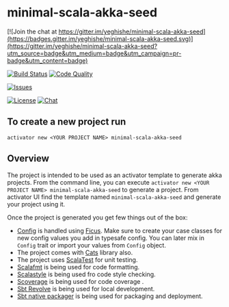 minimal-scala-akka-seed
=========================

[![Join the chat at https://gitter.im/yeghishe/minimal-scala-akka-seed](https://badges.gitter.im/yeghishe/minimal-scala-akka-seed.svg)](https://gitter.im/yeghishe/minimal-scala-akka-seed?utm_source=badge&utm_medium=badge&utm_campaign=pr-badge&utm_content=badge)

[![Build Status][build-status-badge]][build-status-url]
[![Code Quality][code-quality-badge]][code-quality-url]

[![Issues][issues-badge]][issues-url]

[![License][license-badge]][license-url]
[![Chat][chat-badge]][chat-url]

## To create a new project run

```
activator new <YOUR PROJECT NAME> minimal-scala-akka-seed
```

## Overview
The project is intended to be used as an activator template to generate akka projects.
From the command line, you can execute `activator new <YOUR PROJECT NAME> minimal-scala-akka-seed` to generate a project. From activator UI find the template named `minimal-scala-akka-seed` and generate your project using it.

Once the project is generated you get few things out of the box:
* [Config](https://github.com/yeghishe/minimal-scala-akka-http-seed/blob/master/src/main/scala/io/github/yeghishe/Config.scala) is handled using [Ficus](https://github.com/ceedubs/ficus). Make sure to create your case classes for new config values you add in typesafe config. You can later mix in `Config` trait or import your values from `Config` object.
* The project comes with [Cats](http://typelevel.org/cats/) library also.
* The project uses [ScalaTest](http://www.scalatest.org/) for unit testing.
* [Scalafmt](https://github.com/olafurpg/scalafmt) is being used for code formatting.
* [Scalastyle](http://www.scalastyle.org/) is being used fro code style checking.
* [Scoverage](https://github.com/scoverage/sbt-scoverage) is being used for code coverage .
* [Sbt Revolve](https://github.com/spray/sbt-revolver) is being used for local development.
* [Sbt native packager](https://github.com/sbt/sbt-native-packager) is being used  for packaging and deployment.


[build-status-badge]: https://img.shields.io/travis/yeghishe/minimal-scala-akka-seed.svg?style=flat-square
[build-status-url]: https://travis-ci.org/yeghishe/minimal-scala-akka-seed
[code-quality-badge]: https://img.shields.io/codacy/c72ad9bf779a492299517736d457e77d.svg?style=flat-square
[code-quality-url]: https://www.codacy.com/app/ypiruzyan/minimal-scala-akka-seed
[issues-badge]: https://img.shields.io/github/issues/yeghishe/minimal-scala-akka-seed.svg?style=flat-square
[issues-url]: https://github.com/yeghishe/minimal-scala-akka-seed/issues
[license-badge]: https://img.shields.io/badge/License-Apache%202-blue.svg?style=flat-square
[license-url]: LICENSE
[chat-badge]: https://img.shields.io/badge/gitter-join%20chat-brightgreen.svg?style=flat-square
[chat-url]: https://gitter.im/yeghishe/minimal-scala-akka-seed
